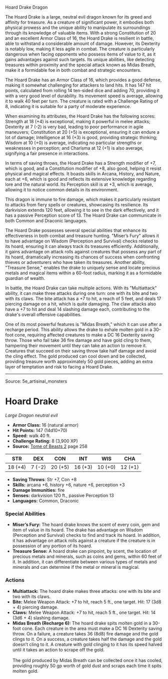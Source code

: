 <MonsterName/>Hoard Drake</MonsterName>
<CreatureType/>Dragon</CreatureType>

<summary>The Hoard Drake is a large, neutral evil dragon known for its greed and affinity for treasure. As a creature of significant power, it embodies both physical prowess and the unique ability to manipulate its surroundings through its knowledge of valuable items. With a strong Constitution of 20 and an excellent Armor Class of 16, the Hoard Drake is resilient in battle, able to withstand a considerable amount of damage. However, its Dexterity is notably low, making it less agile in combat. The creature is particularly dangerous when facing opponents who possess items of value to it, as it gains advantages against such targets. Its unique abilities, like detecting treasures within proximity and the special attack known as Midas Breath, make it a formidable foe in both combat and strategic encounters.</summary>

<detail>

The Hoard Drake has an Armor Class of 16, which provides a good defense, making it somewhat challenging for attackers to land hits. It has 147 hit points, calculated from rolling 14 ten-sided dice and adding 70, providing it with a very good level of durability. Its movement speed is average, allowing it to walk 40 feet per turn. The creature is rated with a Challenge Rating of 8, indicating it is suitable for a party of moderate experience.

When examining its attributes, the Hoard Drake has the following scores: Strength at 18 (+4) is exceptional, making it powerful in melee attacks; Dexterity at 7 (-2) is very bad, leading to poor performance in agile maneuvers; Constitution at 20 (+5) is exceptional, ensuring it can endure a lot of damage; Intelligence at 16 (+3) is good, providing strategic thinking; Wisdom at 10 (+0) is average, indicating no particular strengths or weaknesses in perception; and Charisma at 12 (+1) is also average, signifying a fair presence in interactions.

In terms of saving throws, the Hoard Drake has a Strength modifier of +7, which is good, and a Constitution modifier of +8, also good, helping it resist physical and magical effects. It boasts skills in Arcana, History, and Nature, each at +6, which is good and reflects its extensive knowledge regarding lore and the natural world. Its Perception skill is at +3, which is average, allowing it to notice common details in its environment.

This dragon is immune to fire damage, which makes it particularly resistant to attacks from fiery spells or creatures, showcasing its resilience. Its darkvision extends 120 feet, allowing it to see in the dark effectively, and it has a passive Perception score of 13. The Hoard Drake can communicate in both Common and Draconic languages.

The Hoard Drake possesses several special abilities that enhance its effectiveness in both combat and treasure hunting. "Miser’s Fury" allows it to have advantage on Wisdom (Perception and Survival) checks related to its hoard, ensuring it can always track its treasures efficiently. Additionally, it gains advantage on attack rolls against creatures that possess any part of its hoard, dramatically increasing its chances of success when confronting thieves or adventurers who have taken its treasures. Another ability, "Treasure Sense," enables the drake to uniquely sense and locate precious metals and magical items within a 60-foot radius, marking it as a formidable guardian of wealth.

In battle, the Hoard Drake can take multiple actions. With its "Multiattack" ability, it can make three attacks during one turn: one with its bite and two with its claws. The bite attack has a +7 to hit, a reach of 5 feet, and deals 17 piercing damage on a hit, which is quite damaging. The claw attacks also have a +7 to hit and deal 14 slashing damage each, contributing to the drake's overall offensive capabilities.

One of its most powerful features is "Midas Breath," which it can use after a recharge period. This ability allows the drake to exhale molten gold in a 30-foot cone, requiring affected creatures to make a DC 16 Dexterity saving throw. Those who fail take 36 fire damage and have gold cling to them, hampering their movement until they can take an action to remove it. Creatures that succeed on their saving throw take half damage and avoid the cling effect. The gold produced can cool down and be collected, providing treasure worth approximately 50 gold pieces, adding an extra layer of temptation and risk to facing a Hoard Drake.</detail>



---

Source: 5e_artisinal_monsters

# Hoard Drake

*Large* *Dragon* *neutral evil*

- **Armor Class:** 16 (natural armor)
- **Hit Points:** 147 (14d10+70)
- **Speed:** walk 40 ft.
- **Challenge Rating:** 8 (3,900 XP)
- **Source:** [Tome of Beasts 2](https://koboldpress.com/kpstore/product/tome-of-beasts-2-for-5th-edition) page 258

| STR | DEX | CON | INT | WIS | CHA |
| --- | --- | --- | --- | --- | --- |
| 18 (+4) | 7 (-2) | 20 (+5) | 16 (+3) | 10 (+0) | 12 (+1) |

- **Saving Throws**: Str +7, Con +8
- **Skills:** arcana +6, history +6, nature +6, perception +3
- **Damage Immunities:** fire
- **Senses:** darkvision 120 ft., passive Perception 13
- **Languages:** Common, Draconic

### Special Abilities

- **Miser’s Fury:** The hoard drake knows the scent of every coin, gem and item of value in its hoard. The drake has advantage on Wisdom (Perception and Survival) checks to find and track its hoard. In addition, it has advantage on attack rolls against a creature if the creature is in possession of any portion of its hoard.
- **Treasure Sense:** A hoard drake can pinpoint, by scent, the location of precious metals and minerals, such as coins and gems, within 60 feet of it. In addition, it can differentiate between various types of metals and minerals and can determine if the metal or mineral is magical.

### Actions

- **Multiattack:** The hoard drake makes three attacks: one with its bite and two with its claws.
- **Bite:** Melee Weapon Attack: +7 to hit, reach 5 ft., one target. Hit: 17 (3d8 + 4) piercing damage.
- **Claws:** Melee Weapon Attack: +7 to hit, reach 5 ft., one target. Hit: 14 (3d6 + 4) slashing damage.
- **Midas Breath (Recharge 6):** The hoard drake spits molten gold in a 30-foot cone. Each creature in the area must make a DC 16 Dexterity saving throw. On a failure, a creature takes 36 (8d8) fire damage and the gold clings to it. On a success, a creature takes half the damage and the gold doesn’t cling to it. A creature with gold clinging to it has its speed halved until it takes an action to scrape off the gold.<br><br>The gold produced by Midas Breath can be collected once it has cooled, providing roughly 50 gp worth of gold dust and scraps each time it spits molten gold.




